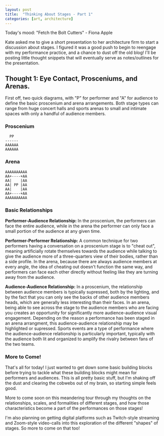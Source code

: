 ```yaml
---
layout: post
title:  "Thinking About Stages - Part 1"
categories: [art, architecture]
---
```


Today's mood: "Fetch the Bolt Cutters" - Fiona Apple

Kate asked me to give a short presentation to her architecture firm to start a discussion about stages. I figured it was a good push to begin to reengage with my performance practice, and a chance to dust off the old blog! I'll be posting little thought snippets that will eventually serve as notes/outlines for the presentation.

## Thought 1: Eye Contact, Prosceniums, and Arenas.

First off, two quick diagrams, with "P" for performer and "A" for audience to define the basic proscenium and arena arrangements. Both stage types can range from huge concert halls and sports arenas to small and intimate spaces with only a handful of audience members.

### Proscenium

      PP
    ------
    AAAAAA
    AAAAAA

### Arena

    AAAAAAAAAA
    AA+----+AA
    AA|    |AA
    AA| PP |AA
    AA|    |AA
    AA+----+AA
    AAAAAAAAAA

### Basic Relationships

**Performer-Audience Relationship:** In the proscenium, the performers can face the entire audience, while in the arena the performer can only face a small portion of the audience at any given time.

**Performer-Performer Relationship:** A common technique for two performers having a conversation on a proscenium stage is to "cheat out", meaning artificially rotate themselves towards the audience while talking to give the audience more of a three-quarters view of their bodies, rather than a side profile. In the arena, because there are always audience members at every angle, the idea of cheating out doesn't function the same way, and performers can face each other directly without feeling like they are turning away from the audience.

**Audience-Audience Relationship:** In a proscenium, the relationship between audience members is typically supressed, both by the lighting, and by the fact that you can only see the backs of other audience members heads, which are generally less interesting than their faces. In an arena, being able to see across the stage to the audience members who are facing you creates an opportunity for significantly more audience-audience visual engagement. Depending on the reason a performance has been staged in an arena arrangment, this audience-audience relationship may be highlighted or supressed. Sports events are a type of performance where the audience-audience relationship is particularly important, typically with the audience both lit and organized to amplify the rivalry between fans of the two teams.

### More to Come!

That's all for today! I just wanted to get down some basic building blocks before trying to tackle what these building blocks might mean for performers and audiences. This is all pretty basic stuff, but I'm shaking off the dust and clearing the cobwebs out of my brain, so starting simple feels good.

More to come soon on this meandering tour through my thoughts on the relationships, scales, and formalities of different stages, and how those characteristics become a part of the performances on those stages!

I'm also planning on getting digital platforms such as Twitch-style streaming and Zoom-style video-calls into this exploration of the different "shapes" of stages. So more to come on that too!